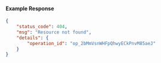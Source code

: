 <!-- Code generated for API Clients. DO NOT EDIT. -->

#### Example Response

```json
{
	"status_code": 404,
	"msg": "Resource not found",
	"details": {
		"operation_id": "op_2bMmVsnWHFpQhwyECkPnvM85aeJ"
	}
}
```

